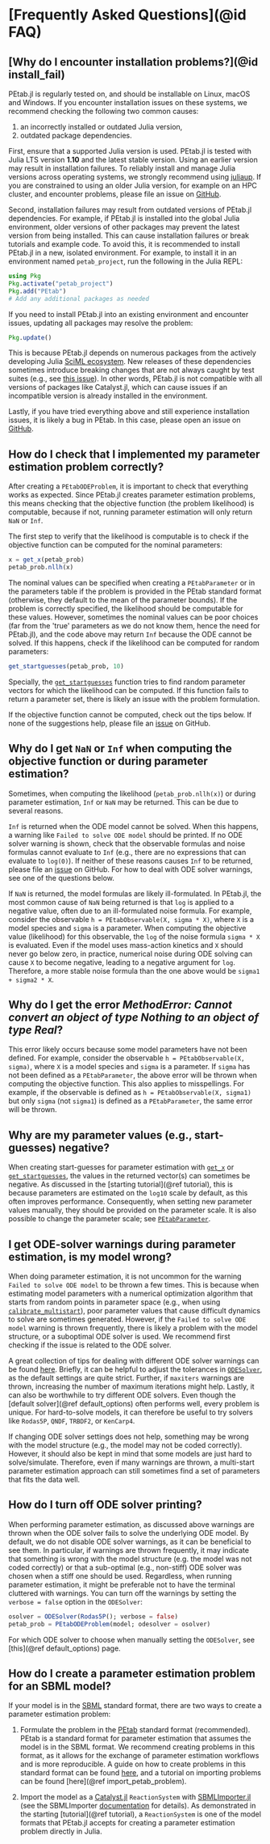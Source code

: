 # [Frequently Asked Questions](@id FAQ)

## [Why do I encounter installation problems?](@id install_fail)

PEtab.jl is regularly tested on, and should be installable on Linux, macOS and Windows. If you encounter installation issues on these systems, we recommend checking the following two common causes:

1. an incorrectly installed or outdated Julia version,  
2. outdated package dependencies.

First, ensure that a supported Julia version is used. PEtab.jl is tested with Julia LTS version **1.10** and the latest stable version. Using an earlier version may result in installation failures. To reliably install and manage Julia versions across operating systems, we strongly recommend using [juliaup](https://github.com/JuliaLang/juliaup). If you are constrained to using an older Julia version, for example on an HPC cluster, and encounter problems, please file an issue on [GitHub](https://github.com/sebapersson/PEtab.jl/issues).

Second, installation failures may result from outdated versions of PEtab.jl dependencies. For example, if PEtab.jl is installed into the global Julia environment, older versions of other packages may prevent the latest version from being installed. This can cause installation failures or break tutorials and example code. To avoid this, it is recommended to install PEtab.jl in a new, isolated environment. For example, to install it in an environment named `petab_project`, run the following in the Julia REPL:

```julia
using Pkg
Pkg.activate("petab_project")
Pkg.add("PEtab")
# Add any additional packages as needed
```

If you need to install PEtab.jl into an existing environment and encounter issues, updating all packages may resolve the problem:

```julia
Pkg.update()
```

This is because PEtab.jl depends on numerous packages from the actively developing Julia [SciML ecosystem](https://sciml.ai/). New releases of these dependencies sometimes introduce breaking changes that are not always caught by test suites (e.g., see [this issue](https://github.com/SciML/Catalyst.jl/issues/1075)). In other words, PEtab.jl is not compatible with all versions of packages like Catalyst.jl, which can cause issues if an incompatible version is already installed in the environment.

Lastly, if you have tried everything above and still experience installation issues, it is likely a bug in PEtab. In this case, please open an issue on [GitHub](https://github.com/sebapersson/PEtab.jl).

## How do I check that I implemented my parameter estimation problem correctly?

After creating a `PEtabODEProblem`, it is important to check that everything works as expected. Since PEtab.jl creates parameter estimation problems, this means checking that the objective function (the problem likelihood) is computable, because if not, running parameter estimation will only return `NaN` or `Inf`.

The first step to verify that the likelihood is computable is to check if the objective function can be computed for the nominal parameters:

```julia
x = get_x(petab_prob)
petab_prob.nllh(x)
```

The nominal values can be specified when creating a `PEtabParameter` or in the parameters table if the problem is provided in the PEtab standard format (otherwise, they default to the mean of the parameter bounds). If the problem is correctly specified, the likelihood should be computable for these values. However, sometimes the nominal values can be poor choices (far from the 'true' parameters as we do not know them, hence the need for PEtab.jl), and the code above may return `Inf` because the ODE cannot be solved. If this happens, check if the likelihood can be computed for random parameters:

```julia
get_startguesses(petab_prob, 10)
```

Specially, the [`get_startguesses`](@ref) function tries to find random parameter vectors for which the likelihood can be computed. If this function fails to return a parameter set, there is likely an issue with the problem formulation.

If the objective function cannot be computed, check out the tips below. If none of the suggestions help, please file an [issue](https://github.com/sebapersson/PEtab.jl/issues) on GitHub.

## Why do I get `NaN` or `Inf` when computing the objective function or during parameter estimation?

Sometimes, when computing the likelihood (`petab_prob.nllh(x)`) or during parameter estimation, `Inf` or `NaN` may be returned. This can be due to several reasons.

`Inf` is returned when the ODE model cannot be solved. When this happens, a warning like `Failed to solve ODE model` should be printed. If no ODE solver warning is shown, check that the observable formulas and noise formulas cannot evaluate to `Inf` (e.g., there are no expressions that can evaluate to `log(0)`). If neither of these reasons causes `Inf` to be returned, please file an [issue](https://github.com/sebapersson/PEtab.jl/issues) on GitHub. For how to deal with ODE solver warnings, see one of the questions below.

If `NaN` is returned, the model formulas are likely ill-formulated. In PEtab.jl, the most common cause of `NaN` being returned is that `log` is applied to a negative value, often due to an ill-formulated noise formula. For example, consider the observable `h = PEtabObservable(X, sigma * X)`, where `X` is a model species and `sigma` is a parameter. When computing the objective value (likelihood) for this observable, the `log` of the noise formula `sigma * X` is evaluated. Even if the model uses mass-action kinetics and `X` should never go below zero, in practice, numerical noise during ODE solving can cause `X` to become negative, leading to a negative argument for `log`. Therefore, a more stable noise formula than the one above would be `sigma1 + sigma2 * X`.

## Why do I get the error *MethodError: Cannot convert an object of type Nothing to an object of type Real*?

This error likely occurs because some model parameters have not been defined. For example, consider the observable `h = PEtabObservable(X, sigma)`, where `X` is a model species and `sigma` is a parameter. If `sigma` has not been defined as a `PEtabParameter`, the above error will be thrown when computing the objective function. This also applies to misspellings. For example, if the observable is defined as `h = PEtabObservable(X, sigma1)` but only `sigma` (not `sigma1`) is defined as a `PEtabParameter`, the same error will be thrown.

## Why are my parameter values (e.g., start-guesses) negative?

When creating start-guesses for parameter estimation with [`get_x`](@ref) or [`get_startguesses`](@ref), the values in the returned vector(s) can sometimes be negative. As discussed in the [starting tutorial](@ref tutorial), this is because parameters are estimated on the `log10` scale by default, as this often improves performance. Consequently, when setting new parameter values manually, they should be provided on the parameter scale. It is also possible to change the parameter scale; see [`PEtabParameter`](@ref).

## I get ODE-solver warnings during parameter estimation, is my model wrong?

When doing parameter estimation, it is not uncommon for the warning `Failed to solve ODE model` to be thrown a few times. This is because when estimating model parameters with a numerical optimization algorithm that starts from random points in parameter space (e.g., when using [`calibrate_multistart`](@ref)), poor parameter values that cause difficult dynamics to solve are sometimes generated. However, if the `Failed to solve ODE model` warning is thrown frequently, there is likely a problem with the model structure, or a suboptimal ODE solver is used. We recommend first checking if the issue is related to the ODE solver.

A great collection of tips for dealing with different ODE solver warnings can be found [here](https://docs.sciml.ai/DiffEqDocs/stable/basics/faq/#faq). Briefly, it can be helpful to adjust the tolerances in [`ODESolver`](@ref), as the default settings are quite strict. Further, if `maxiters` warnings are thrown, increasing the number of maximum iterations might help. Lastly, it can also be worthwhile to try different ODE solvers. Even though the [default solver](@ref default_options) often performs well, every problem is unique. For hard-to-solve models, it can therefore be useful to try solvers like `Rodas5P`, `QNDF`, `TRBDF2`, or `KenCarp4`.

If changing ODE solver settings does not help, something may be wrong with the model structure (e.g., the model may not be coded correctly). However, it should also be kept in mind that some models are just hard to solve/simulate. Therefore, even if many warnings are thrown, a multi-start parameter estimation approach can still sometimes find a set of parameters that fits the data well.

## How do I turn off ODE solver printing?

When performing parameter estimation, as discussed above warnings are thrown when the ODE solver fails to solve the underlying ODE model. By default, we do not disable ODE solver warnings, as it can be beneficial to see them. In particular, if warnings are thrown frequently, it may indicate that something is wrong with the model structure (e.g. the model was not coded correctly) or that a sub-optimal (e.g., non-stiff) ODE solver was chosen when a stiff one should be used. Regardless, when running parameter estimation, it might be preferable not to have the terminal cluttered with warnings. You can turn off the warnings by setting the `verbose = false` option in the `ODESolver`:

```julia
osolver = ODESolver(Rodas5P(); verbose = false)
petab_prob = PEtabODEProblem(model; odesolver = osolver)
```

For which ODE solver to choose when manually setting the `ODESolver`, see [this](@ref default_options) page.

## How do I create a parameter estimation problem for an SBML model?

If your model is in the [SBML](https://sbml.org/) standard format, there are two ways to create a parameter estimation problem:

1. Formulate the problem in the [PEtab](https://petab.readthedocs.io/en/latest/) standard format (recommended). PEtab is a standard format for parameter estimation that assumes the model is in the SBML format. We recommend creating problems in this format, as it allows for the exchange of parameter estimation workflows and is more reproducible. A guide on how to create problems in this standard format can be found [here](https://petab.readthedocs.io/en/latest/), and a tutorial on importing problems can be found [here](@ref import_petab_problem).

2. Import the model as a [Catalyst.jl](https://github.com/SciML/Catalyst.jl) `ReactionSystem` with [SBMLImporter.jl](https://github.com/sebapersson/SBMLImporter.jl) (see the SBMLImporter [documentation](https://sebapersson.github.io/SBMLImporter.jl/stable/) for details). As demonstrated in the starting [tutorial](@ref tutorial), a `ReactionSystem` is one of the model formats that PEtab.jl accepts for creating a parameter estimation problem directly in Julia.
